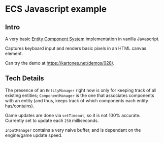 # ECS Javascript example

## Intro

A very basic [Entity Component System](https://en.wikipedia.org/wiki/Entity_component_system) implementation in vanilla Javascript. 

Captures keyboard input and renders basic pixels in an HTML canvas element.

Can try the demo at https://kartones.net/demos/028/.

## Tech Details

The presence of an `EntityManager` right now is only for keeping track of all existing entities; `ComponentManager` is the one that associates components with an entity (and thus, keeps track of which components each entity has/contains).

Game updates are done via `setTimeout`, so it is not 100% accurate. Currently set to update each `250` milliseconds.

`InputManager` contains a very naive buffer, and is dependant on the engine/game update speed.
